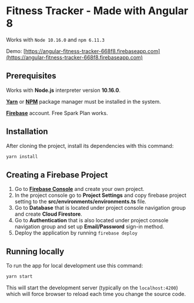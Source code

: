# Fitness Tracker - Made with Angular 8

Works with `Node 10.16.0` and `npm 6.11.3`

Demo: [https://angular-fitness-tracker-668f8.firebaseapp.com](https://angular-fitness-tracker-668f8.firebaseapp.com)

## Prerequisites

Works with **Node.js** interpreter version **10.16.0**.

[**Yarn**](https://yarnpkg.com/en/docs/install) or [**NPM**](https://www.npmjs.com/get-npm) package manager must be installed in the system. 

[**Firebase**](https://firebase.com/) account. Free Spark Plan works.

## Installation

After cloning the project, install its dependencies with this command:

```bash
yarn install
```

## Creating a Firebase Project

1. Go to [**Firebase Console**](https://console.firebase.google.com) and create your own project.
2. In the project console go to **Project Settings** and copy firebase project setting to the **src/environments/environments.ts** file.
3. Go to **Database** that is located under project console navigation group and create **Cloud Firestore**.
4. Go to **Authentication** that is also located under project console navigation group and set up **Email/Password** sign-in method.
5. Deploy the application by running `firebase deploy`

## Running locally

To run the app for local development use this command:

```bash
yarn start
```
This will start the development server (typically on the `localhost:4200`) which will force browser to reload each time you change the source code.
